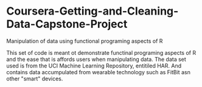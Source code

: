 # Coursera-Getting-and-Cleaning-Data-Capstone-Project
Manipulation of data using functional programing aspects of R


This set of code is meant ot demonstrate functinal programing aspects of R and the ease that is affords users when manipulating data.
The data set used is from the UCI Machine Learning Repository, entitiled HAR. And contains data accumpulated from wearable technology 
such as FitBit asn other "smart" devices. 
